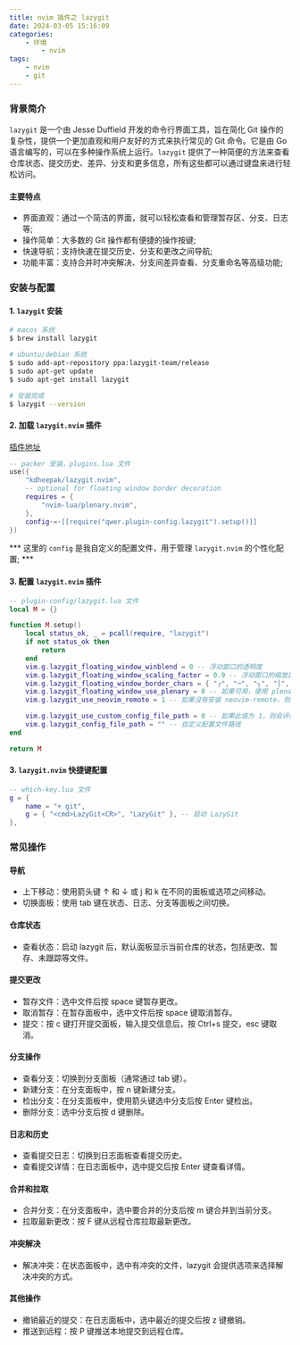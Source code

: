 ```yaml
---
title: nvim 插件之 lazygit
date: 2024-03-05 15:16:09
categories:
    - 环境
        - nvim
tags:
    - nvim
    - git
---
```


### 背景简介

`lazygit` 是一个由 Jesse Duffield 开发的命令行界面工具，旨在简化 Git 操作的复杂性，提供一个更加直观和用户友好的方式来执行常见的 Git 命令。它是由 Go 语言编写的，可以在多种操作系统上运行。`lazygit` 提供了一种简便的方法来查看仓库状态、提交历史、差异、分支和更多信息，所有这些都可以通过键盘来进行轻松访问。

#### 主要特点
- 界面直观：通过一个简洁的界面，就可以轻松查看和管理暂存区、分支、日志等;
- 操作简单：大多数的 Git 操作都有便捷的操作按键;
- 快速导航：支持快速在提交历史、分支和更改之间导航;
- 功能丰富：支持合并时冲突解决、分支间差异查看、分支重命名等高级功能;

### 安装与配置
#### 1. `lazygit` 安装

```bash
# macos 系统
$ brew install lazygit

# ubuntu/debian 系统
$ sudo add-apt-repository ppa:lazygit-team/release
$ sudo apt-get update
$ sudo apt-get install lazygit

# 安装完成
$ lazygit --version
```

#### 2. 加载 `lazygit.nvim` 插件

[插件地址](https://github.com/kdheepak/lazygit.nvim)

```lua
-- packer 安装，plugins.lua 文件
use({
    "kdheepak/lazygit.nvim",
    -- optional for floating window border decoration
    requires = {
        "nvim-lua/plenary.nvim",
    },
    config⋅=⋅[[require("qwer.plugin-config.lazygit").setup()]]
})
```
*** 这里的 `config` 是我自定义的配置文件，用于管理 `lazygit.nvim` 的个性化配置; ***

#### 3. 配置 `lazygit.nvim` 插件

```lua
-- plugin-config/lazygit.lua 文件
local M = {}

function M.setup()
    local status_ok, _ = pcall(require, "lazygit")
    if not status_ok then
        return
    end
    vim.g.lazygit_floating_window_winblend = 0 -- 浮动窗口的透明度
    vim.g.lazygit_floating_window_scaling_factor = 0.9 -- 浮动窗口的缩放比例
    vim.g.lazygit_floating_window_border_chars = { "╭", "─", "╮", "│", "╯", "─", "╰", "│" } -- 自定义 lazygit 弹出窗口边框字符
    vim.g.lazygit_floating_window_use_plenary = 0 -- 如果可用，使用 plenary.nvim 来管理浮动窗口
    vim.g.lazygit_use_neovim_remote = 1 -- 如果没有安装 neovim-remote，则回退到 0

    vim.g.lazygit_use_custom_config_file_path = 0 -- 如果此值为 1，则会评估配置文件路径
    vim.g.lazygit_config_file_path = "" -- 自定义配置文件路径
end

return M
```

#### 3. `lazygit.nvim` 快捷键配置

```lua
-- which-key.lua 文件
g = {
    name = "+ git",
    g = { "<cmd>LazyGit<CR>", "LazyGit" }, -- 启动 LazyGit
},
```

### 常见操作

#### 导航
- 上下移动：使用箭头键 ↑ 和 ↓ 或 j 和 k 在不同的面板或选项之间移动。
- 切换面板：使用 tab 键在状态、日志、分支等面板之间切换。

#### 仓库状态
- 查看状态：启动 lazygit 后，默认面板显示当前仓库的状态，包括更改、暂存、未跟踪等文件。

#### 提交更改
- 暂存文件：选中文件后按 space 键暂存更改。
- 取消暂存：在暂存面板中，选中文件后按 space 键取消暂存。
- 提交：按 c 键打开提交面板，输入提交信息后，按 Ctrl+s 提交，esc 键取消。

#### 分支操作
- 查看分支：切换到分支面板（通常通过 tab 键）。
- 新建分支：在分支面板中，按 n 键新建分支。
- 检出分支：在分支面板中，使用箭头键选中分支后按 Enter 键检出。
- 删除分支：选中分支后按 d 键删除。

#### 日志和历史
- 查看提交日志：切换到日志面板查看提交历史。
- 查看提交详情：在日志面板中，选中提交后按 Enter 键查看详情。

#### 合并和拉取
- 合并分支：在分支面板中，选中要合并的分支后按 m 键合并到当前分支。
- 拉取最新更改：按 F 键从远程仓库拉取最新更改。

#### 冲突解决
- 解决冲突：在状态面板中，选中有冲突的文件，lazygit 会提供选项来选择解决冲突的方式。

#### 其他操作
- 撤销最近的提交：在日志面板中，选中最近的提交后按 z 键撤销。
- 推送到远程：按 P 键推送本地提交到远程仓库。
